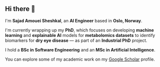 ## Hi there 👋

I'm **Sajad Amouei Sheshkal**, an **AI Engineer** based in **Oslo, Norway**.

I'm currently wrapping up my **PhD**, which focuses on developing **machine learning** and **explainable AI** models for **metabolomics datasets** to identify biomarkers for **dry eye disease** — as part of an **Industrial PhD** project.

I hold a **BSc in Software Engineering** and an **MSc in Artificial Intelligence**.

You can explore some of my academic work on my [Google Scholar]([#](https://scholar.google.com/citations?user=3S5ZwukAAAAJ&hl=en&oi=ao)) profile.
